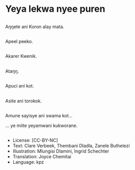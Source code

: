 # Yeya lekwa nyee puren

##
Aŋŋete ani Koron alay mata.

##
Apeel peeko.

##
Akarer Kwenik.

##
Ataŋŋ.

##
Apuci ani kot.

##
Asite ani torokok.

##
Amune sayisye ani swama kot...

... ye miite yeyamwani kukworane.

##
* License: [CC-BY-NC]
* Text: Clare Verbeek, Thembani Dladla, Zanele Buthelezi
* Illustration: Mlungisi Dlamini, Ingrid Schechter
* Translation: Joyce Chemitai
* Language: kpz
